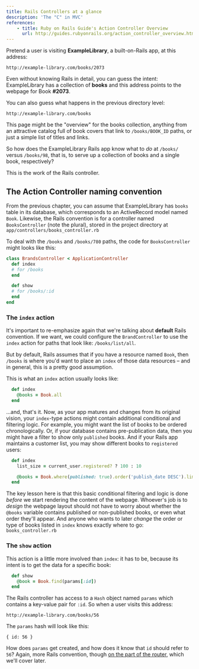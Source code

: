 ```yaml
---
title: Rails Controllers at a glance
description: 'The "C" in MVC'
references:
    - title: Ruby on Rails Guide's Action Controller Overview
      url: http://guides.rubyonrails.org/action_controller_overview.html
---
```


Pretend a user is visiting __ExampleLibrary__, a built-on-Rails app, at this address: 

    http://example-library.com/books/2073

Even without knowing Rails in detail, you can guess the intent: ExampleLibrary has a collection of __books__ and this address points to the webpage for Book __#2073__.

You can also guess what happens in the previous directory level:

    http://example-library.com/books

This page might be the "overview" for the books collection, anything from an attractive catalog full of book covers that link to `/books/BOOK_ID` paths, or just a simple list of titles and links.

So how does the ExampleLibrary Rails app know what to _do_ at `/books/` versus `/books/98`, that is, to serve up a collection of books and a single book, respectively?

This is the work of the Rails controller.


## The Action Controller naming convention

From the previous chapter, you can assume that ExampleLibrary has `books` table in its database, which corresponds to an ActiveRecord model named `Book`. Likewise, the Rails convention is for a controller named `BooksController` (note the plural), stored in the project directory at `app/controllers/books_controller.rb`


To deal with the `/books` and `/books/780` paths, the code for `BooksController` might looks like this:

~~~ruby
class BrandsController < ApplicationController
  def index
  # for /books
  end

  def show
  # for /books/:id
  end
end
~~~


### The `index` action

It's important to re-emphasize again that we're talking about __default__ Rails convention. If we want, we could configure the `BrandController` to use the `index` action for paths that look like: `/books/list/all`. 

But by default, Rails assumes that if you have a resource named `Book`, then `/books` is where you'd want to place an `index` of those data resources &ndash; and in general, this is a pretty good assumption.

This is what an `index` action usually looks like:

~~~ruby
  def index
    @books = Book.all
  end
~~~


...and, that's it. Now, as your app matures and changes from its original vision, your `index`-type actions might contain additional conditional and filtering logic. For example, you might want the list of books to be ordered chronologically. Or, if your database contains pre-publication data, then you might have a filter to show only `published` books. And if your Rails app maintains a customer list, you may show different books to `registered` users:

~~~ruby
  def index
    list_size = current_user.registered? ? 100 : 10

    @books = Book.where(published: true).order('publish_date DESC').limit(list_size)
  end
~~~

The key lesson here is that this basic conditional filtering and logic is done _before_ we start rendering the content of the webpage. Whoever's job is to _design_ the webpage layout should not have to worry about whether the `@books` variable contains published or non-published books, or even what order they'll appear. And anyone who wants to later _change_ the order or type of books listed in `index` knows exactly where to go: `books_controller.rb`




### The `show` action

This action is a little more involved than `index`: it has to be, because its intent is to get the data for a specific book:

~~~ruby
  def show
    @book = Book.find(params[:id])
  end
~~~


The Rails controller has access to a `Hash` object named `params` which contains a key-value pair for `:id`. So when a user visits this address:

    http://example-library.com/books/56

The `params` hash will look like this:

    { id: 56 }

How does `params` get created, and how does it know that `id` should refer to `56`? Again, more Rails convention, though [on the part of the router](/lessons/rails-router), which we'll cover later.



